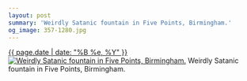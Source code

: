 ```yaml
---
layout: post
summary: 'Weirdly Satanic fountain in Five Points, Birmingham.'
og_image: 357-1280.jpg
---
```


<p>
  <time><a href="/357">{{ page.date | date: "%B %e, %Y" }}</a></time>
  <a href="/357"><img src="{{ site.assets_url }}/357-640.jpg" srcset="{{ site.assets_url }}/357-1280.jpg 1280w, {{ site.assets_url }}/357-960.jpg 960w, {{ site.assets_url }}/357-640.jpg 640w, {{ site.assets_url }}/357-320.jpg 320w" sizes="(min-width: 700px) 50vw, calc(100vw - 2rem)" alt="Weirdly Satanic fountain in Five Points, Birmingham." /></a>
  <span>Weirdly Satanic fountain in Five Points, Birmingham.</span>
</p>
